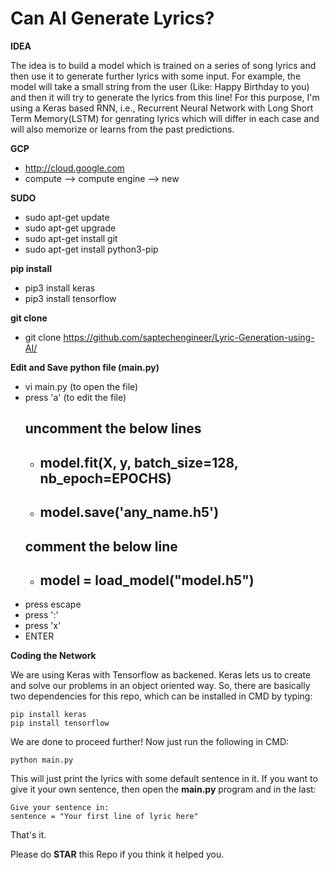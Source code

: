 # Can AI Generate Lyrics?

****IDEA****

The idea is to build a model which is trained on a series of song lyrics and then use it to generate further lyrics with some input. 
For example, the model will take a small string from the user (Like: Happy Birthday to you) and then it will try to generate the lyrics from this line!
For this purpose, I'm using a Keras based RNN, i.e., Recurrent Neural Network with Long Short Term Memory(LSTM) for genrating lyrics which will differ in each case and will also memorize or learns from the past predictions.

****GCP****

- http://cloud.google.com
- compute --> compute engine --> new

****SUDO****

 - sudo apt-get update
 - sudo apt-get upgrade
 - sudo apt-get install git
 - sudo apt-get install python3-pip
 
 ****pip install****
 - pip3 install keras
 - pip3 install tensorflow

****git clone****
 - git clone https://github.com/saptechengineer/Lyric-Generation-using-AI/
 
 ****Edit and Save python file (main.py)****
  - vi main.py (to open the file)
  - press 'a' (to edit the file)
    ## uncomment the below lines
    - ## model.fit(X, y, batch_size=128, nb_epoch=EPOCHS)
    - ## model.save('any_name.h5')
    ## comment the below line
    - ## model = load_model("model.h5")
  - press escape 
  - press ':'
  - press 'x'
  - ENTER

****Coding the Network****

We are using Keras with Tensorflow as backened. Keras lets us to create and solve our problems in an object oriented way.
So, there are basically two dependencies for this repo, which can be installed in CMD by typing:

    pip install keras
    pip install tensorflow

We are done to proceed further!
Now just run the following in CMD:
    
    python main.py
    
This will just print the lyrics with some default sentence in it.
If you want to give it your own sentence, then open the ****main.py**** program and in the last:
    
    Give your sentence in:
    sentence = "Your first line of lyric here"
    
 That's it.
 
 Please do ****STAR**** this Repo if you think it helped you.
